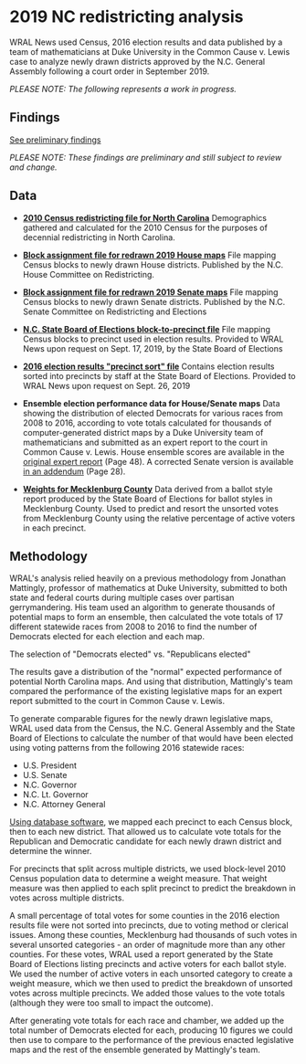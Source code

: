 
# 2019 NC redistricting analysis

WRAL News used Census, 2016 election results and data published by a team of mathematicians at Duke University in the Common Cause v. Lewis case to analyze newly drawn districts approved by the N.C. General Assembly following a court order in September 2019.

_PLEASE NOTE: The following represents a work in progress._

## Findings

[See preliminary findings](https://github.com/mtdukes/2019-redistricting-analysis/blob/master/prelim-findings.md)

_PLEASE NOTE: These findings are preliminary and still subject to review and change._

## Data

 - **[2010 Census redistricting file for North Carolina](https://www2.census.gov/census_2010/01-Redistricting_File--PL_94-171/North_Carolina/nc2010.pl.zip)** Demographics gathered and calculated for the 2010 Census for the purposes of decennial redistricting in North Carolina.
 
 - **[Block assignment file for redrawn 2019 House maps](https://www.ncleg.gov/documentsites/committees/house2019-182/09-13-2019/HB%201020%20H%20Red%20Comm%20PCS%20corrected%20v2_baf.zip)** File mapping Census blocks to newly drawn House districts. Published by the N.C. House Committee on Redistricting.
 
- **[Block assignment file for redrawn 2019 Senate maps](https://www.ncleg.gov/documentsites/committees/senate2019-154/Senate%20Consensus%20Nonpartisan%20Map/Senate%20Consensus%20Nonpartisan%20Map%20v3_BlockFile.zip)** File mapping Census blocks to newly drawn Senate districts.  Published by the N.C. Senate Committee on Redistricting and Elections

- **[N.C. State Board of Elections block-to-precinct file](https://github.com/mtdukes/2019-redistricting-analysis/blob/master/source_data/NC_VTD_WholeBlock_20190531.csv)** File mapping Census blocks to precinct used in election results. Provided to WRAL News upon request on Sept. 17, 2019, by the State Board of Elections

- **[2016 election results "precinct sort" file](https://dl.ncsbe.gov/index.html?prefix=Requests/Dukes_Tyler/2016-11-08/)** Contains election results sorted into precincts by staff at the State Board of Elections. Provided to WRAL News upon request on Sept. 26, 2019

- **Ensemble election performance data for House/Senate maps** Data showing the distribution of elected Democrats for various races from 2008 to 2016, according to vote totals calculated for thousands of computer-generated district maps by a Duke University team of mathematicians and submitted as an expert report to the court in Common Cause v. Lewis. House ensemble scores are available in the [original expert report](https://sites.duke.edu/quantifyinggerrymandering/files/2019/09/Report.pdf) (Page 48). A corrected Senate version is available [in an addendum](https://sites.duke.edu/quantifyinggerrymandering/files/2019/09/Rebuttal.pdf) (Page 28).

- **[Weights for Mecklenburg County](https://github.com/mtdukes/2019-redistricting-analysis/blob/master/source_data/mecklenburg_unsorted_weights.csv)** Data derived from a ballot style report produced by the State Board of Elections for ballot styles in Mecklenburg County. Used to predict and resort the unsorted votes from Mecklenburg County using the relative percentage of active voters in each precinct.

## Methodology

WRAL's analysis relied heavily on a previous methodology from Jonathan Mattingly, professor of mathematics at Duke University, submitted to both state and federal courts during multiple cases over partisan gerrymandering. His team used an algorithm to generate thousands of potential maps to form an ensemble, then calculated the vote totals of 17 different statewide races from 2008 to 2016 to find the number of Democrats elected for each election and each map.

The selection of "Democrats elected" vs. "Republicans elected"

The results gave a distribution of the "normal"  expected performance of potential North Carolina maps. And using that distribution, Mattingly's team compared the performance of the existing legislative maps for an expert report submitted to the court in Common Cause v. Lewis.

To generate comparable figures for the newly drawn legislative maps, WRAL used data from the Census, the N.C. General Assembly and the State Board of Elections to calculate the number of that would have been elected using voting patterns from the following 2016 statewide races:

- U.S. President
- U.S. Senate
- N.C. Governor
- N.C. Lt. Governor
- N.C. Attorney General

[Using database software](https://github.com/mtdukes/2019-redistricting-analysis/blob/master/redistricting_analysis.sql), we mapped each precinct to each Census block, then to each new district. That allowed us to calculate vote totals for the Republican and Democratic candidate for each newly drawn district and determine the winner.

For precincts that split across multiple districts, we used block-level 2010 Census population data to determine a weight measure. That weight measure was then applied to each split precinct to predict the breakdown in votes across multiple districts.

A small percentage of total votes for some counties in the 2016 election results file were not sorted into precincts, due to voting method or clerical issues. Among these counties, Mecklenburg had thousands of such votes in several unsorted categories - an order of magnitude more than any other counties. For these votes, WRAL used a report generated by the State Board of Elections listing precincts and active voters for each ballot style. We used the number of active voters in each unsorted category to create a weight measure, which we then used to predict the breakdown of unsorted votes across multiple precincts. We added those values to the vote totals (although they were too small to impact the outcome).

After generating vote totals for each race and chamber, we added up the total number of Democrats elected for each, producing 10 figures we could then use to compare to the performance of the previous enacted legislative maps and the rest of the ensemble generated by Mattingly's team.